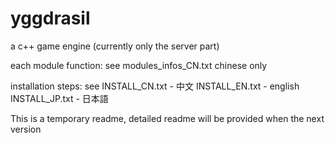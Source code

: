 # yggdrasil
a c++ game engine (currently only the server part)

each module function: see modules_infos_CN.txt chinese only

installation steps: see 
INSTALL_CN.txt - 中文
INSTALL_EN.txt - english
INSTALL_JP.txt - 日本語

This is a temporary readme, detailed readme will be provided when the next version

